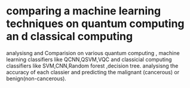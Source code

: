 # comparing a machine learning techniques on quantum computing an d classical computing 
analysisng and Comparision on various quantum computing , machine learning classifiers like QCNN,QSVM,VQC and classicial  computing classifiers like SVM,CNN,Random forest ,decision tree. analysisng the accuracy of each classier and predicting the malignant (cancerous) or benign(non-cancerous). 
